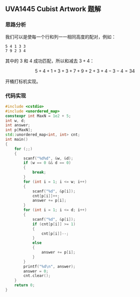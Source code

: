 ## UVA1445 Cubist Artwork 题解

### 思路分析

我们可以是使每一个行和列一一相同高度的配对，例如：

```
5 4 1 3 3
7 9 2 3 4
```

其中的 $3$ 和 $4$ 成功匹配，所以和减去 $3 + 4$：

$$
5 + 4 + 1 + 3 + 3 + 7 + 9 + 2 + 3 + 4 - 3 - 4 = 34
$$

开桶打标机实现。

### 代码实现

```cpp
#include <cstdio>
#include <unordered_map>
constexpr int MaxN = 1e2 + 5;
int w, d;
int answer;
int p[MaxN];
std::unordered_map<int, int> cnt;
int main()
{
    for (;;)
    {
        scanf("%d%d", &w, &d);
        if (w == 0 && d == 0)
        {
            break;
        }
        for (int i = 1; i <= w; i++)
        {
            scanf("%d", &p[i]);
            cnt[p[i]]++;
            answer += p[i];
        }
        for (int i = 1; i <= d; i++)
        {
            scanf("%d", &p[i]);
            if (cnt[p[i]] >= 1)
            {
                cnt[p[i]]--;
            }
            else
            {
                answer += p[i];
            }
        }
        printf("%d\n", answer);
        answer = 0;
        cnt.clear();
    }
    return 0;
}
```